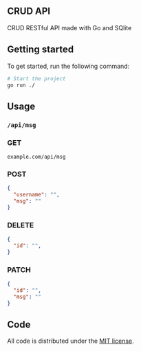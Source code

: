 ## CRUD API
CRUD RESTful API made with Go and SQlite

## Getting started
To get started, run the following command:

```bash
# Start the project
go run ./
```

## Usage
### `/api/msg`
### GET
```
example.com/api/msg
```
### POST
```json
{
  "username": "",
  "msg": ""
}
```
### DELETE
```json
{
  "id": "",
}
```
### PATCH
```json
{
  "id": "",
  "msg": ""
}
```

## Code
All code is distributed under the [MIT license](LICENSE).  
